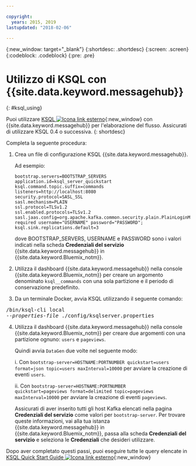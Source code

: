 ```yaml
---

copyright:
  years: 2015, 2019
lastupdated: "2018-02-06"

---
```


{:new_window: target="_blank"}
{:shortdesc: .shortdesc}
{:screen: .screen}
{:codeblock: .codeblock}
{:pre: .pre}

# Utilizzo di KSQL con {{site.data.keyword.messagehub}}
{: #ksql_using}

Puoi utilizzare [KSQL ![Icona link esterno](../../icons/launch-glyph.svg "Icona link esterno")](https://github.com/confluentinc/ksql){:new_window} con {{site.data.keyword.messagehub}} per l'elaborazione del flusso. Assicurati di utilizzare KSQL 0.4 o successiva. 
{: shortdesc}

Completa la seguente procedura:

1. Crea un file di configurazione KSQL {{site.data.keyword.messagehub}}.

    Ad esempio:
    ```
    bootstrap.servers=BOOTSTRAP_SERVERS
    application.id=ksql_server_quickstart
    ksql.command.topic.suffix=commands
    listeners=http://localhost:8080
    security.protocol=SASL_SSL
    sasl.mechanism=PLAIN
    ssl.protocol=TLSv1.2
    ssl.enabled.protocols=TLSv1.2
    sasl.jaas.config=org.apache.kafka.common.security.plain.PlainLoginModule required username="USERNAME" password="PASSWORD";
    ksql.sink.replications.default=3
    ```
    dove BOOTSTRAP_SERVERS, USERNAME e PASSWORD sono i valori indicati nella scheda **Credenziali del servizio** {{site.data.keyword.messagehub}} in
{{site.data.keyword.Bluemix_notm}}.

2. Utilizza il dashboard {{site.data.keyword.messagehub}} nella console {{site.data.keyword.Bluemix_notm}} per creare un argomento denominato
<code>ksql__commands</code> con una sola partizione e il periodo di conservazione predefinito.
3. Da un terminale Docker, avvia KSQL utilizzando il seguente comando:
<pre class="pre">/bin/ksql-cli local 
--<var class="keyword varname">properties-file</var> ./config/ksqlserver.properties
</pre>
4. Utilizza il dashboard {{site.data.keyword.messagehub}} nella console {{site.data.keyword.Bluemix_notm}} per creare due argomenti con una partizione ognuno: <code>users</code> e <code>pageviews</code>.

    Quindi avvia <code>DataGen</code> due volte nel seguente modo:
	
    i. Con <code>bootstrap-server=HOSTNAME:PORTNUMBER quickstart=users format=json topic=users maxInterval=10000</code> per avviare la creazione di eventi <code>users</code>.
	
    ii. Con <code>bootstrap-server=HOSTNAME:PORTNUMBER quickstart=pageviews format=delimited topic=pageviews maxInterval=10000</code> per avviare la creazione di eventi <code>pageviews</code>.
	
	Assicurati di aver inserito tutti gli host Kafka elencati nella pagina **Credenziali del servizio** come valori per <code>bootstrap-server</code>. Per trovare queste informazioni, vai alla tua istanza
	{{site.data.keyword.messagehub}} in {{site.data.keyword.Bluemix_notm}}, passa alla scheda **Credenziali del servizio** e seleziona le
	**Credenziali** che desideri utilizzare.

Dopo aver completato questi passi, puoi eseguire tutte le query elencate in [KSQL Quick Start Guide ![Icona link esterno](../../icons/launch-glyph.svg "Icona link esterno")](https://github.com/confluentinc/ksql/tree/0.1.x/docs/quickstart#create-a-stream-and-table){:new_window}

